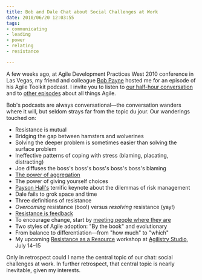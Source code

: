 ```yaml
--- 
title: Bob and Dale Chat about Social Challenges at Work
date: 2010/06/20 12:03:55
tags: 
- communicating
- leading
- power
- relating
- resistance

---
```


<p>A few weeks ago, at Agile Development Practices West 2010 conference in Las Vegas, my friend and colleague <a href="http://electroglide.biz/">Bob Payne</a> hosted me for an episode of his Agile Toolkit podcast. I invite you to listen to <a href="http://bit.ly/cQFhIW">our half-hour conversation</a> and to <a href="http://agiletoolkit.libsyn.com/">other episodes</a> about all things Agile.</p>

<p>Bob's podcasts are always conversational&#8212;the conversation wanders where it will, but seldom strays far from the topic du jour. Our wanderings touched on:</p>

<ul>
<li>Resistance is mutual</li>
<li>Bridging the gap between hamsters and wolverines</li>
<li>Solving the deeper problem is sometimes easier than solving the surface problem</li>
<li>Ineffective patterns of coping with stress (blaming, placating, distracting)</li>
<li>Joe diffuses the boss's boss's boss's boss's boss's blaming</li>
<li><a href="http://cwd.dhemery.com/2004/04/aggregation/">The power of aggregation</a></li>
<li>The power of giving yourself choices</li>
<li><a href="http://catalysisgroup.com">Payson Hall's</a> terrific keynote about the dilemmas of risk management</li>
<li>Dale fails to grok space and time</li>
<li>Three definitions of resistance</li>
<li><em>Overcoming</em> resistance (boo!) versus <em>resolving</em> resistance (yay!)</li>
<li><a href="http://dhemery.com/articles/resistance_as_a_resource/">Resistance is feedback</a></li>
<li>To encourage change, start by <a href="http://cwd.dhemery.com/2003/05/meet_people_where_they_are/">meeting people where they are</a></li>
<li>Two styles of Agile adoption: "By the book" and evolutionary</li>
<li>From balance to differentiation&#8212;from "how much" to "which"</li>
<li>My upcoming <a href="http://bit.ly/cUcxGx">Resistance as a Resource</a> workshop at <a href="http://agilistry.com">Agilistry Studio</a>, July 14&#8211;15</li>
</ul>

<p>Only in retrospect could I name the central topic of our chat: social challenges at work. In further retrospect, that central topic is nearly inevitable, given my interests.</p>
<!-- 3bf8311dc8f444938c43e30d0ed83947  -->
